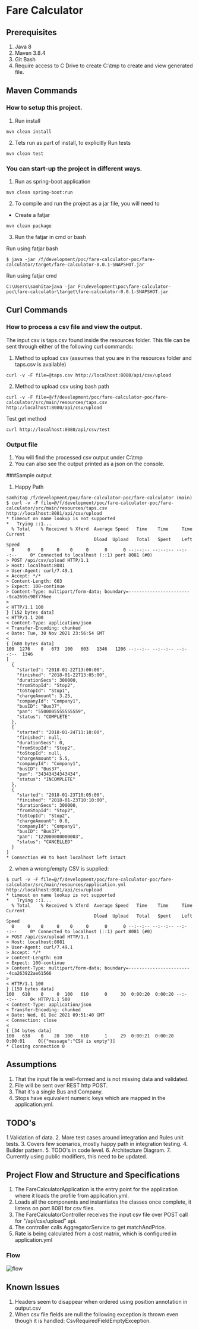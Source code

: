 # Fare Calculator

## Prerequisites
1. Java 8
2. Maven 3.8.4
3. Git Bash
4. Require access to C Drive to create C:\tmp to create and view generated file.

## Maven Commands

### How to setup this project.

1. Run install
```
mvn clean install
```
2. Tets run as part of install, to explicitly Run tests
```
mvn clean test
```
### You can start-up the project in different ways. 
1. Run as spring-boot application
```
mvn clean spring-boot:run
```
2. To compile and run the project as a jar file, you will need to 

- Create a fatjar
```
mvn clean package
```
3. Run the fatjar in cmd or bash

Run using fatjar bash
```
$ java -jar /f/development/poc/fare-calculator-poc/fare-calculator/target/fare-calculator-0.0.1-SNAPSHOT.jar
```

Run using fatjar cmd
```
C:\Users\samhita>java -jar F:\development\poc\fare-calculator-poc\fare-calculator\target\fare-calculator-0.0.1-SNAPSHOT.jar
```

## Curl Commands

### How to process a csv file and view the output.
The input csv is taps.csv found inside the resources folder. This file can be sent through either of the following curl commands:

1. Method to upload csv (assumes that you are in the resources folder and taps.csv is available)
````
curl -v -F file=@taps.csv http://localhost:8080/api/csv/upload
````
2. Method to upload csv using bash path
````
curl -v -F file=@/f/development/poc/fare-calculator-poc/fare-calculator/src/main/resources/taps.csv http://localhost:8080/api/csv/upload
````
Test get method
````
curl http://localhost:8080/api/csv/test
````

### Output file
1. You will find the processed csv output under C:\tmp
2. You can also see the output printed as a json on the console.

###Sample output
1. Happy Path
```
samhita@ /f/development/poc/fare-calculator-poc/fare-calculator (main)
$ curl -v -F file=@/f/development/poc/fare-calculator-poc/fare-calculator/src/main/resources/taps.csv http://localhost:8081/api/csv/upload
* timeout on name lookup is not supported
*   Trying ::1...
  % Total    % Received % Xferd  Average Speed   Time    Time     Time  Current
                                 Dload  Upload   Total   Spent    Left  Speed
  0     0    0     0    0     0      0      0 --:--:-- --:--:-- --:--:--     0* Connected to localhost (::1) port 8081 (#0)
> POST /api/csv/upload HTTP/1.1
> Host: localhost:8081
> User-Agent: curl/7.49.1
> Accept: */*
> Content-Length: 603
> Expect: 100-continue
> Content-Type: multipart/form-data; boundary=------------------------9ca2695c90f776ee
>
< HTTP/1.1 100
} [152 bytes data]
< HTTP/1.1 200
< Content-Type: application/json
< Transfer-Encoding: chunked
< Date: Tue, 30 Nov 2021 23:56:54 GMT
<
{ [680 bytes data]
100  1276    0   673  100   603   1346   1206 --:--:-- --:--:-- --:--:--  1346
[
  {
    "started": "2018-01-22T13:00:00",
    "finished": "2018-01-22T13:05:00",
    "durationSecs": 300000,
    "fromStopId": "Stop2",
    "toStopId": "Stop1",
    "chargeAmount": 3.25,
    "companyId": "Company1",
    "busID": "Bus37",
    "pan": "5500005555555559",
    "status": "COMPLETE"
  },
  {
    "started": "2018-01-24T11:10:00",
    "finished": null,
    "durationSecs": 0,
    "fromStopId": "Stop2",
    "toStopId": null,
    "chargeAmount": 5.5,
    "companyId": "Company1",
    "busID": "Bus37",
    "pan": "34343434343434",
    "status": "INCOMPLETE"
  },
  {
    "started": "2018-01-23T10:05:00",
    "finished": "2018-01-23T10:10:00",
    "durationSecs": 300000,
    "fromStopId": "Stop2",
    "toStopId": "Stop2",
    "chargeAmount": 0.0,
    "companyId": "Company1",
    "busID": "Bus37",
    "pan": "122000000000003",
    "status": "CANCELLED"
  }
]
* Connection #0 to host localhost left intact
```

2. when a wrong/empty CSV is supplied:
```
$ curl -v -F file=@/f/development/poc/fare-calculator-poc/fare-calculator/src/main/resources/application.yml http://localhost:8081/api/csv/upload
* timeout on name lookup is not supported
*   Trying ::1...
  % Total    % Received % Xferd  Average Speed   Time    Time     Time  Current
                                 Dload  Upload   Total   Spent    Left  Speed
  0     0    0     0    0     0      0      0 --:--:-- --:--:-- --:--:--     0* Connected to localhost (::1) port 8081 (#0)
> POST /api/csv/upload HTTP/1.1
> Host: localhost:8081
> User-Agent: curl/7.49.1
> Accept: */*
> Content-Length: 610
> Expect: 100-continue
> Content-Type: multipart/form-data; boundary=------------------------4ca263922ae61566
>
< HTTP/1.1 100
} [159 bytes data]
100   610    0     0  100   610      0     30  0:00:20  0:00:20 --:--:--     0< HTTP/1.1 500
< Content-Type: application/json
< Transfer-Encoding: chunked
< Date: Wed, 01 Dec 2021 09:51:40 GMT
< Connection: close
<
{ [34 bytes data]
100   638    0    28  100   610      1     29  0:00:21  0:00:20  0:00:01     0[{"message":"CSV is empty"}]
* Closing connection 0
```


## Assumptions
1. That the input file is well-formed and is not missing data and validated.
2. File will be sent over REST http POST.
3. That it's a single Bus and Company.
4. Stops have equivalent numeric keys which are mapped in the application.yml.


## TODO's
1.Validation of data.
2. More test cases around integration and Rules unit tests.
3. Covers few scenarios, mostly happy path in integration testing.
4. Builder pattern.
5. TODO's in code level.
6. Architecture Diagram.
7. Currently using public modifiers, this need to be updated.

## Project Flow and Structure and Specifications
1. The FareCalculatorApplication is the entry point for the application where it loads the profile from application.yml.
2. Loads all the components and instantiates the classes once complete, it listens on port 8081 for csv files.
3. The FareCalculatorController receives the input csv file over POST call for "/api/csv/upload" api.
4. The controller calls AggregatorService to get matchAndPrice.
5. Rate is being calculated from a cost matrix, which is configured in application.yml

### Flow
![flow](./docs/flow.png)

## Known Issues
1. Headers seem to disappear when ordered using position annotation in output.csv
2. When csv file fields are null the following exception is thrown even though it is handled: CsvRequiredFieldEmptyException.
